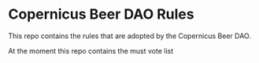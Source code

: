 # Copernicus Beer DAO Rules

This repo contains the rules that are adopted by the Copernicus Beer DAO.

At the moment this repo contains the must vote list
